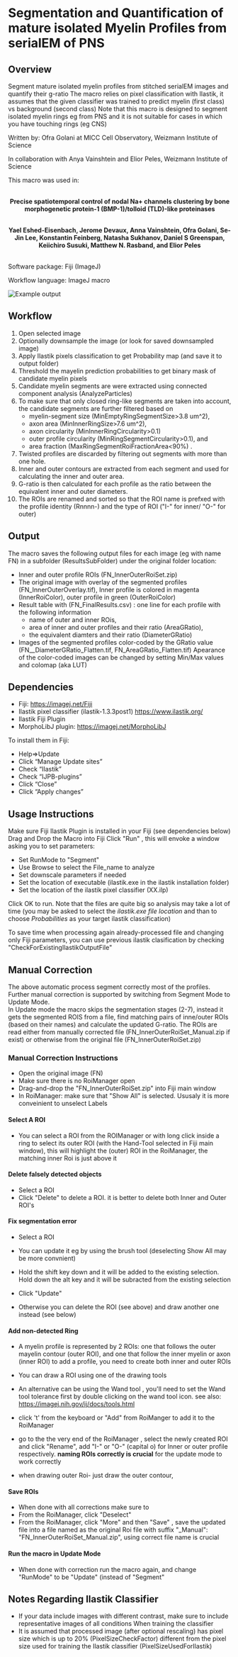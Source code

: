 # Segmentation and Quantification of mature isolated Myelin Profiles from serialEM of PNS 

## Overview

Segment mature isolated myelin profiles from stitched serialEM images and quantify their g-ratio
The macro relies on pixel classification with Ilastik, it assumes that the given classifier was trained to predict myelin (first class) vs background (second class)
Note that this macro is designed to segment isolated myelin rings eg from PNS and it is not suitable for cases in which you have touching rings (eg CNS)

Written by: Ofra Golani at MICC Cell Observatory, Weizmann Institute of Science

In collaboration with Anya Vainshtein and Elior Peles, Weizmann Institute of Science

This macro was used in: <br/> <br/>
<p align="center">
	<strong>Precise spatiotemporal control of nodal Na+ channels clustering by bone morphogenetic protein-1 (BMP-1)/tolloid (TLD)-like proteinases</strong><br/> <br/>
	</p>
<p align="center">
	<strong>Yael Eshed-Eisenbach, Jerome Devaux, Anna Vainshtein, Ofra Golani, Se-Jin Lee, Konstantin Feinberg, Natasha Sukhanov, Daniel S Greenspan, Keiichiro Susuki, Matthew N. Rasband, and Elior Peles</strong> <br/> <br/>
	</p>


Software package: Fiji (ImageJ)

Workflow language: ImageJ macro

![Example output](https://github.com/WIS-MICC-CellObservatory/Myein_Profiles_PNS/blob/master/Gl..Dn.Het2.p3.sn_blend.d2_InnerOuterOverlay_Manual_CROP_ds2.png)
## Workflow

1. Open selected image
2. Optionally downsample the image (or look for saved downsampled image)
3. Apply Ilastik pixels classification to get Probability map (and save it to output folder)
4. Threshold the mayelin prediction probabilities to get binary mask of candidate myelin pixels
5. Candidate myelin segments are were extracted using connected component analysis (AnalyzeParticles) 
6. To make sure that only closed ring-like segments are taken into account, the candidate segments are further filtered based on 
   - myelin-segment size (MinEmptyRingSegmentSize>3.8 um^2), 
   - axon area (MinInnerRingSize>7.6 um^2), 
   - axon circularity (MinInnerRingCircularity>0.1) 
   - outer profile circularity (MinRingSegmentCircularity>0.1), and 
   - area fraction (MaxRingSegmentRoiFractionArea<90%) . 
7. Twisted profiles are discarded by filtering out segments with more than one hole. 
8. Inner and outer contours are extracted from each segment and used for calculating the inner and outer area. 
9. G-ratio is then calculated for each profile as the ratio between the equivalent inner and outer diameters.  
10. The ROIs are renamed and sorted so that the ROI name is prefxed with the profile identity (Rnnnn-) and the type of ROI ("I-" for inner/ "O-" for outer)

## Output

The macro saves the following output files for each image (eg with name FN) in a subfolder (ResultsSubFolder) under the original folder location:  
- Inner and outer profile ROIs (FN_InnerOuterRoiSet.zip)
- The original image with overlay of the segmented profiles (FN_InnerOuterOverlay.tif), Inner profile is colored in magenta (InnerRoiColor), outer profile in green (OuterRoiColor) 
- Result table with (FN_FinalResults.csv) : one line for each profile with the following information
	* name of outer and inner ROis, 
	* area of inner and outer profiles and their ratio (AreaGRatio), 
	* the equivalent diamters and their ratio (DiameterGRatio)
- Images of the segmented profiles color-coded by the GRatio value (FN__DiameterGRatio_Flatten.tif, FN_AreaGRatio_Flatten.tif) 
  Apearance of the color-coded images can be changed by setting Min/Max values and colomap (aka LUT) 

## Dependencies
- Fiji: https://imagej.net/Fiji
- Ilastik pixel classifier (ilastik-1.3.3post1) https://www.ilastik.org/ 
- Ilastik Fiji Plugin 
- MorphoLibJ plugin: https://imagej.net/MorphoLibJ 

To install them in Fiji:
 - Help=>Update
 - Click “Manage Update sites”
 - Check “Ilastik”
 - Check “IJPB-plugins”
 - Click “Close”
 - Click “Apply changes”

## Usage Instructions

Make sure Fiji Ilastik Plugin is installed in your Fiji (see dependencies below)
Drag and Drop the Macro into Fiji 
Click "Run" , this will envoke a window asking you to set parameters: 
- Set RunMode to "Segment"
- Use Browse to select the File_name to analyze
- Set downscale parameters if needed 
- Set the location of executable (ilastik.exe in the ilastik installation folder)
- Set the location of the ilastik pixel classifier (XX.ilp)
  
Click OK to run. Note that the files are quite big so analysis may take a lot of time
(you may be asked to select the *ilastik.exe file location* and than to choose *Probabilities* as your target ilastik classification)
  
To save time when processing again already-processed file and changing only Fiji parameters, you can use previous ilastik clasification by checking "CheckForExistingIlastikOutputFile"

## Manual Correction

The above automatic process segment correctly most of the profiles. 
Further manual correction is supported by switching from Segment Mode to Update Mode.   
In Update mode the macro skips the segmentation stages (2-7), instead it gets the segmented ROIS from a file, 
find matching pairs of inne/outer ROIs (based on their names) and calculate the updated G-ratio. 
The ROIs are read either from manually corrected file (FN_InnerOuterRoiSet_Manual.zip if exist) or otherwise from the original file (FN_InnerOuterRoiSet.zip)
  
### Manual Correction Instructions
- Open the original image (FN)
- Make sure there is no RoiManager open
- Drag-and-drop the "FN_InnerOuterRoiSet.zip" into Fiji main window 
- In RoiManager: make sure that "Show All" is selected. Ususaly it is more conveinient to unselect Labels 
  
#### Select A ROI
- You can select a ROI from the ROIManager or with long click inside a ring to select its outer ROI (with the Hand-Tool selected in Fiji main window), 
   this will highlight the (outer) ROI in the RoiManager, the matching inner Roi is just above it
    
#### Delete falsely detected objects
- Select a ROI
- Click "Delete" to delete a ROI. it is better to delete both Inner and Outer ROI's 
  
#### Fix segmentation error 
- Select a ROI
- You can update it eg by using the brush tool (deselecting Show All may be more convnient) 
- Hold the shift key down and it will be added to the existing selection. Hold down the alt key and it will be subracted from the existing selection
- Click "Update"
  
- Otherwise you can delete the ROI (see above) and draw another one instead (see below)
 
#### Add non-detected Ring
- A myelin profile is represented by 2 ROIs: one that follows the outer mayelin contour (outer ROI), and one that follow the inner myelin or axon (inner ROI)
  to add a profile, you need to create both inner and outer ROIs
    
- You can draw a ROI using one of the drawing tools 
- An alternative can be using the Wand tool , you'll need to set the Wand tool tolerance first by double clicking on the wand tool icon. 
see also: https://imagej.nih.gov/ij/docs/tools.html
  
- click 't' from the keyboard or "Add" from RoiManger to add it to the RoiManager 
- go to the the very end of the RoiManager , select the newly created ROI and click "Rename", add "I-" or "O-" (capital o) for Inner or outer profile respectively.
   **naming ROIs correctly is crucial** for the update mode to work correctly 
- when drawing outer Roi- just draw the outer contour, 
  
#### Save ROIs
- When done with all corrections make sure to 
- From the RoiManager, click "Deselect" 
- From the RoiManager, click "More" and then "Save" , save the updated file into a file named as the original Roi file with suffix "_Manual": "FN_InnerOuterRoiSet_Manual.zip", using correct file name is crucial
    
#### Run the macro in Update Mode
- When done with correction run the macro again, and change "RunMode" to be "Update" (instead of "Segment"
  
## Notes Regarding Ilastik Classifier

- If your data include images with different contrast, make sure to include  representative images of all conditions When training the classifier
- It is assumed that processed image (after optional rescaling) has pixel size which is up to 20% (PixelSizeCheckFactor) different from the pixel size used for training the Ilastik classifier (PixelSizeUsedForIlastik)
 



